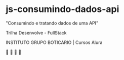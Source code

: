 # js-consumindo-dados-api
"Consumindo e tratando dados de uma API"

Trilha Desenvolve - FullStack

INSTITUTO GRUPO BOTICARIO | Cursos Alura

🚀 🚀 🚀 🚀

